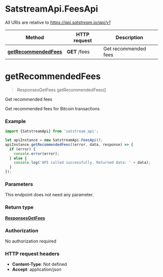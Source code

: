 # SatstreamApi.FeesApi

All URIs are relative to *https://api.satstream.io/api/v1*

Method | HTTP request | Description
------------- | ------------- | -------------
[**getRecommendedFees**](FeesApi.md#getRecommendedFees) | **GET** /fees | Get recommended fees

<a name="getRecommendedFees"></a>
# **getRecommendedFees**
> ResponsesGetFees getRecommendedFees()

Get recommended fees

Get recommended fees for Bitcoin transactions

### Example
```javascript
import {SatstreamApi} from 'satstream_api';

let apiInstance = new SatstreamApi.FeesApi();
apiInstance.getRecommendedFees((error, data, response) => {
  if (error) {
    console.error(error);
  } else {
    console.log('API called successfully. Returned data: ' + data);
  }
});
```

### Parameters
This endpoint does not need any parameter.

### Return type

[**ResponsesGetFees**](ResponsesGetFees.md)

### Authorization

No authorization required

### HTTP request headers

 - **Content-Type**: Not defined
 - **Accept**: application/json

